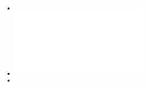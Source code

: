 -
- ![Deep Learning from Scratch - Seth Weidman.pdf](../assets/Deep_Learning_from_Scratch_-_Seth_Weidman_1636648831862_0.pdf)
-